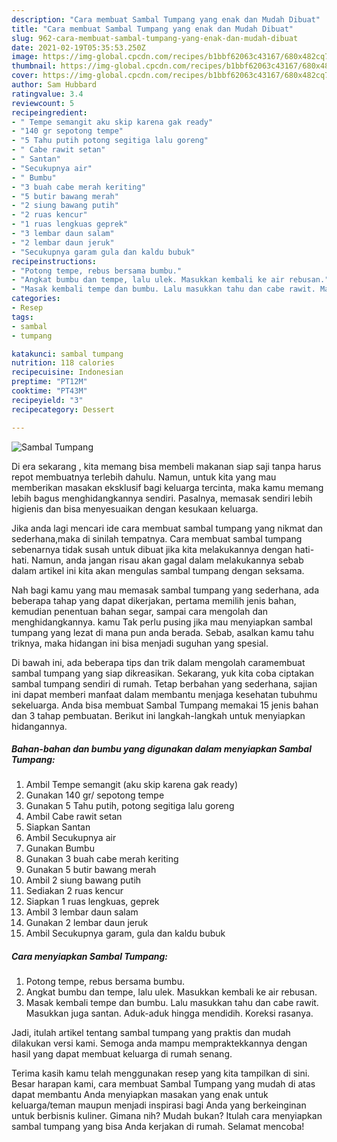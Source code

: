 ```yaml
---
description: "Cara membuat Sambal Tumpang yang enak dan Mudah Dibuat"
title: "Cara membuat Sambal Tumpang yang enak dan Mudah Dibuat"
slug: 962-cara-membuat-sambal-tumpang-yang-enak-dan-mudah-dibuat
date: 2021-02-19T05:35:53.250Z
image: https://img-global.cpcdn.com/recipes/b1bbf62063c43167/680x482cq70/sambal-tumpang-foto-resep-utama.jpg
thumbnail: https://img-global.cpcdn.com/recipes/b1bbf62063c43167/680x482cq70/sambal-tumpang-foto-resep-utama.jpg
cover: https://img-global.cpcdn.com/recipes/b1bbf62063c43167/680x482cq70/sambal-tumpang-foto-resep-utama.jpg
author: Sam Hubbard
ratingvalue: 3.4
reviewcount: 5
recipeingredient:
- " Tempe semangit aku skip karena gak ready"
- "140 gr sepotong tempe"
- "5 Tahu putih potong segitiga lalu goreng"
- " Cabe rawit setan"
- " Santan"
- "Secukupnya air"
- " Bumbu"
- "3 buah cabe merah keriting"
- "5 butir bawang merah"
- "2 siung bawang putih"
- "2 ruas kencur"
- "1 ruas lengkuas geprek"
- "3 lembar daun salam"
- "2 lembar daun jeruk"
- "Secukupnya garam gula dan kaldu bubuk"
recipeinstructions:
- "Potong tempe, rebus bersama bumbu."
- "Angkat bumbu dan tempe, lalu ulek. Masukkan kembali ke air rebusan."
- "Masak kembali tempe dan bumbu. Lalu masukkan tahu dan cabe rawit. Masukkan juga santan. Aduk-aduk hingga mendidih. Koreksi rasanya."
categories:
- Resep
tags:
- sambal
- tumpang

katakunci: sambal tumpang 
nutrition: 118 calories
recipecuisine: Indonesian
preptime: "PT12M"
cooktime: "PT43M"
recipeyield: "3"
recipecategory: Dessert

---
```



![Sambal Tumpang](https://img-global.cpcdn.com/recipes/b1bbf62063c43167/680x482cq70/sambal-tumpang-foto-resep-utama.jpg)

Di era  sekarang , kita memang bisa membeli makanan siap saji tanpa harus repot membuatnya terlebih dahulu. Namun, untuk kita yang mau memberikan masakan eksklusif bagi keluarga tercinta, maka kamu memang lebih bagus menghidangkannya sendiri. Pasalnya, memasak sendiri lebih higienis dan bisa menyesuaikan dengan kesukaan keluarga.

Jika anda lagi mencari ide cara membuat sambal tumpang yang nikmat dan sederhana,maka di sinilah tempatnya. Cara membuat sambal tumpang  sebenarnya tidak susah untuk dibuat jika kita melakukannya dengan hati-hati. Namun, anda jangan risau akan gagal dalam melakukannya 
sebab dalam artikel ini kita akan mengulas sambal tumpang dengan seksama.  



Nah bagi kamu yang mau memasak sambal tumpang yang sederhana, ada beberapa tahap yang dapat dikerjakan, pertama memilih jenis bahan, kemudian penentuan bahan segar, sampai cara mengolah dan menghidangkannya. kamu Tak perlu pusing jika mau menyiapkan sambal tumpang yang lezat di mana pun anda berada. Sebab, asalkan kamu  tahu triknya, maka hidangan ini bisa menjadi suguhan yang spesial.

Di bawah ini, ada beberapa tips dan trik dalam mengolah caramembuat sambal tumpang yang siap dikreasikan. Sekarang, yuk kita coba ciptakan sambal tumpang sendiri di rumah. Tetap berbahan yang sederhana, sajian ini dapat memberi manfaat dalam membantu menjaga kesehatan tubuhmu sekeluarga. Anda bisa membuat Sambal Tumpang memakai 15 jenis bahan dan 3 tahap pembuatan. Berikut ini langkah-langkah untuk menyiapkan hidangannya.

<!--inarticleads1-->

##### Bahan-bahan dan bumbu yang digunakan dalam menyiapkan Sambal Tumpang:

1. Ambil  Tempe semangit (aku skip karena gak ready)
1. Gunakan 140 gr/ sepotong tempe
1. Gunakan 5 Tahu putih, potong segitiga lalu goreng
1. Ambil  Cabe rawit setan
1. Siapkan  Santan
1. Ambil Secukupnya air
1. Gunakan  Bumbu
1. Gunakan 3 buah cabe merah keriting
1. Gunakan 5 butir bawang merah
1. Ambil 2 siung bawang putih
1. Sediakan 2 ruas kencur
1. Siapkan 1 ruas lengkuas, geprek
1. Ambil 3 lembar daun salam
1. Gunakan 2 lembar daun jeruk
1. Ambil Secukupnya garam, gula dan kaldu bubuk




<!--inarticleads2-->

##### Cara menyiapkan Sambal Tumpang:

1. Potong tempe, rebus bersama bumbu.
1. Angkat bumbu dan tempe, lalu ulek. Masukkan kembali ke air rebusan.
1. Masak kembali tempe dan bumbu. Lalu masukkan tahu dan cabe rawit. Masukkan juga santan. Aduk-aduk hingga mendidih. Koreksi rasanya.




Jadi, itulah artikel tentang  sambal tumpang  yang praktis dan mudah dilakukan versi kami. Semoga anda mampu mempraktekkannya dengan hasil yang dapat membuat keluarga di rumah senang. 

Terima kasih kamu telah menggunakan resep yang kita tampilkan di sini. Besar harapan kami, cara membuat  Sambal Tumpang yang mudah di atas dapat membantu Anda menyiapkan masakan yang enak untuk keluarga/teman maupun menjadi inspirasi bagi Anda yang berkeinginan untuk berbisnis kuliner. Gimana nih? Mudah bukan? Itulah cara menyiapkan sambal tumpang yang bisa Anda kerjakan di rumah. Selamat mencoba!

